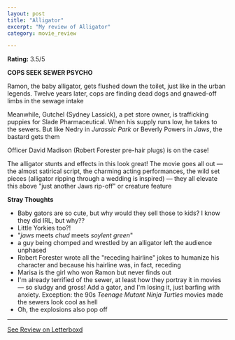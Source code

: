 ```yaml
---
layout: post
title: "Alligator"
excerpt: "My review of Alligator"
category: movie_review

---
```


**Rating:** 3.5/5

<b>COPS SEEK SEWER PSYCHO</b>

Ramon, the baby alligator, gets flushed down the toilet, just like in the urban legends. Twelve years later, cops are finding dead dogs and gnawed-off limbs in the sewage intake

Meanwhile, Gutchel (Sydney Lassick), a pet store owner, is trafficking puppies for Slade Pharmaceutical. When his supply runs low, he takes to the sewers. But like Nedry in <i>Jurassic Park</i> or Beverly Powers in <i>Jaws</i>, the bastard gets them

Officer David Madison (Robert Forester pre-hair plugs) is on the case!

The alligator stunts and effects in this look great! The movie goes all out — the almost satirical script, the charming acting performances, the wild set pieces (alligator ripping through a wedding is inspired) —  they all elevate this above "just another Jaws rip-off" or creature feature

<b>Stray Thoughts</b>
* Baby gators are so cute, but why would they sell those to kids? I know they did IRL, but why??
* Little Yorkies too?! 
* "<i>jaws</i> meets <i>chud</i> meets <i>soylent green</i>"
* a guy being chomped and wrestled by an alligator left the audience unphased
* Robert Forester wrote all the "receding hairline" jokes to humanize his character and because his hairline was, in fact, receding
* Marisa is the girl who won Ramon but never finds out
* I'm already terrified of the sewer, at least how they portray it in movies — so sludgy and gross! Add a gator, and I'm losing it, just barfing with anxiety. Exception: the 90s <i>Teenage Mutant Ninja Turtles</i> movies made the sewers look cool as hell
* Oh, the explosions also pop off

<hr>

[See Review on Letterboxd](https://boxd.it/4Ijvkd)
